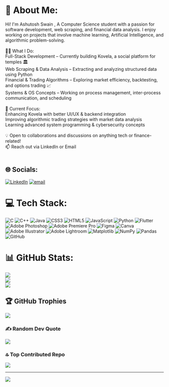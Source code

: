 # 💫 About Me:
Hi! I'm Ashutosh Swain , A Computer Science student with a passion for software development, web scraping, and financial data analysis. I enjoy working on projects that involve machine learning, Artificial Intelligence, and algorithmic problem-solving.<br><br>👨‍💻 What I Do:<br>Full-Stack Development – Currently building Kovela, a social platform for temples 🏛️<br>Web Scraping & Data Analysis – Extracting and analyzing structured data using Python<br>Financial & Trading Algorithms – Exploring market efficiency, backtesting, and options trading 📈<br>Systems & OS Concepts – Working on process management, inter-process communication, and scheduling<br><br>🎯 Current Focus:<br>Enhancing Kovela with better UI/UX & backend integration<br>Improving algorithmic trading strategies with market data analysis<br>Learning advanced system programming & cybersecurity concepts<br><br>💡 Open to collaborations and discussions on anything tech or finance-related!<br>📫 Reach out via LinkedIn or Email<br><br>


## 🌐 Socials:
[![LinkedIn](https://img.shields.io/badge/LinkedIn-%230077B5.svg?logo=linkedin&logoColor=white)](https://www.linkedin.com/in/ashutosh-swain-08550a25a/) [![email](https://img.shields.io/badge/Email-D14836?logo=gmail&logoColor=white)](mailto:ashutosh.ooes8@gmail.com) 

# 💻 Tech Stack:
![C](https://img.shields.io/badge/c-%2300599C.svg?style=for-the-badge&logo=c&logoColor=white) ![C++](https://img.shields.io/badge/c++-%2300599C.svg?style=for-the-badge&logo=c%2B%2B&logoColor=white) ![Java](https://img.shields.io/badge/java-%23ED8B00.svg?style=for-the-badge&logo=openjdk&logoColor=white) ![CSS3](https://img.shields.io/badge/css3-%231572B6.svg?style=for-the-badge&logo=css3&logoColor=white) ![HTML5](https://img.shields.io/badge/html5-%23E34F26.svg?style=for-the-badge&logo=html5&logoColor=white) ![JavaScript](https://img.shields.io/badge/javascript-%23323330.svg?style=for-the-badge&logo=javascript&logoColor=%23F7DF1E) ![Python](https://img.shields.io/badge/python-3670A0?style=for-the-badge&logo=python&logoColor=ffdd54) ![Flutter](https://img.shields.io/badge/Flutter-%2302569B.svg?style=for-the-badge&logo=Flutter&logoColor=white) ![Adobe Photoshop](https://img.shields.io/badge/adobe%20photoshop-%2331A8FF.svg?style=for-the-badge&logo=adobe%20photoshop&logoColor=white) ![Adobe Premiere Pro](https://img.shields.io/badge/Adobe%20Premiere%20Pro-9999FF.svg?style=for-the-badge&logo=Adobe%20Premiere%20Pro&logoColor=white) ![Figma](https://img.shields.io/badge/figma-%23F24E1E.svg?style=for-the-badge&logo=figma&logoColor=white) ![Canva](https://img.shields.io/badge/Canva-%2300C4CC.svg?style=for-the-badge&logo=Canva&logoColor=white) ![Adobe Illustrator](https://img.shields.io/badge/adobe%20illustrator-%23FF9A00.svg?style=for-the-badge&logo=adobe%20illustrator&logoColor=white) ![Adobe Lightroom](https://img.shields.io/badge/Adobe%20Lightroom-31A8FF.svg?style=for-the-badge&logo=Adobe%20Lightroom&logoColor=white) ![Matplotlib](https://img.shields.io/badge/Matplotlib-%23ffffff.svg?style=for-the-badge&logo=Matplotlib&logoColor=black) ![NumPy](https://img.shields.io/badge/numpy-%23013243.svg?style=for-the-badge&logo=numpy&logoColor=white) ![Pandas](https://img.shields.io/badge/pandas-%23150458.svg?style=for-the-badge&logo=pandas&logoColor=white) ![GitHub](https://img.shields.io/badge/github-%23121011.svg?style=for-the-badge&logo=github&logoColor=white)
# 📊 GitHub Stats:
![](https://github-readme-stats.vercel.app/api?username=itsmeHabibs&theme=dark&hide_border=false&include_all_commits=true&count_private=false)<br/>
![](https://github-readme-streak-stats.herokuapp.com/?user=itsmeHabibs&theme=dark&hide_border=false)<br/>
![](https://github-readme-stats.vercel.app/api/top-langs/?username=itsmeHabibs&theme=dark&hide_border=false&include_all_commits=true&count_private=false&layout=compact)

## 🏆 GitHub Trophies
![](https://github-profile-trophy.vercel.app/?username=itsmeHabibs&theme=radical&no-frame=false&no-bg=true&margin-w=4)

### ✍️ Random Dev Quote
![](https://quotes-github-readme.vercel.app/api?type=horizontal&theme=radical)

### 🔝 Top Contributed Repo
![](https://github-contributor-stats.vercel.app/api?username=itsmeHabibs&limit=5&theme=dark&combine_all_yearly_contributions=true)

---
[![](https://visitcount.itsvg.in/api?id=itsmeHabibs&icon=0&color=0)](https://visitcount.itsvg.in)

<!-- Proudly created with GPRM ( https://gprm.itsvg.in ) -->

